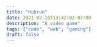 ```yaml
---
title: "Hubrun"
date: 2021-02-16T13:42:02-07:00
description: "A video game"
tags: ["code", "web", "gaming"]
draft: false
---
```


